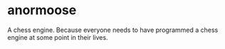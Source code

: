 # anormoose
A chess engine. Because everyone needs to have programmed a chess engine at some point in their lives.
